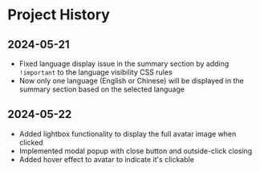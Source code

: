 # Project History

## 2024-05-21
- Fixed language display issue in the summary section by adding `!important` to the language visibility CSS rules
- Now only one language (English or Chinese) will be displayed in the summary section based on the selected language

## 2024-05-22
- Added lightbox functionality to display the full avatar image when clicked
- Implemented modal popup with close button and outside-click closing
- Added hover effect to avatar to indicate it's clickable 